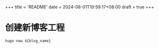 +++
title = 'README'
date = 2024-08-01T10:59:17+08:00
draft = true
+++

# 创建新博客工程

`hugo new ${blog_name}`
